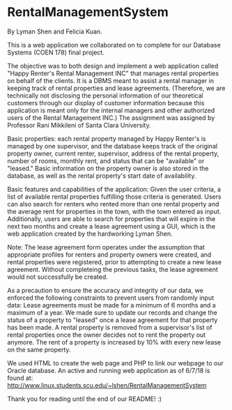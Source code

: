 # RentalManagementSystem
By Lyman Shen and Felicia Kuan. 

This is a web application we collaborated on to complete for our Database Systems (COEN 178) final project. 

The objective was to both design and implement a web application called "Happy Renter's Rental Management INC" that manages rental properties on behalf of the clients. It is a DBMS meant to assist a rental manager in keeping track of rental properties and lease agreements. (Therefore, we are technically not disclosing the personal information of our theoretical customers through our display of customer information because this application is meant only for the internal managers and other authorized users of the Rental Management INC.) The assignment was assigned by Professor Rani Mikkileni of Santa Clara University. 

Basic properties: each rental property managed by Happy Renter's is managed by one supervisor, and the database keeps track of the original property owner, current renter, supervisor, address of the rental property, number of rooms, monthly rent, and status that can be "available" or "leased." Basic information on the property owner is also stored in the database, as well as the rental property's start date of availability. 

Basic features and capabilities of the application: Given the user criteria, a list of available rental properties fulfilling those criteria is generated. Users can also search for renters who rented more than one rental property and the average rent for properties in the town, with the town entered as input. Additionally, users are able to search for properties that will expire in the next two months and create a lease agreement using a GUI, which is the web application created by the hardworking Lyman Shen. 

Note: The lease agreement form operates under the assumption that appropriate profiles for renters and property owners were created, and rental properties were registered, prior to attempting to create a new lease agreement. Without completeing the previous tasks, the lease agreement would not successfully be created.

As a precaution to ensure the accuracy and integrity of our data, we enforced the following constraints to prevent users from randomly input data: Lease agreements must be made for a minimum of 6 months and a maximum of a year. We made sure to update our records and change the status of a property to "leased" once a lease agreement for that property has been made. A rental property is removed from a supervisor's list of rental properties once the owner decides not to rent the property out anymore. The rent of a property is increased by 10% with every new lease on the same property.

We used HTML to create the web page and PHP to link our webpage to our Oracle database. An active and running web application as of 6/7/18 is found at: http://www.linux.students.scu.edu/~lshen/RentalManagementSystem

Thank you for reading until the end of our README! :)
